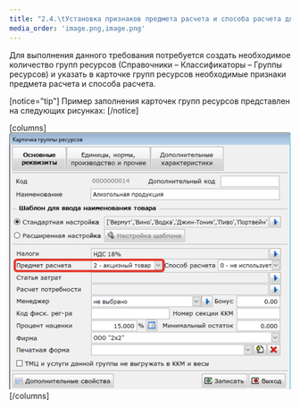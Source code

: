 ```yaml
---
title: "2.4.\tУстановка признаков предмета расчета и способа расчета для товаров."
media_order: 'image.png,image.png'
---
```


Для выполнения данного требования потребуется создать необходимое количество групп ресурсов (Справочники – Классификаторы – Группы ресурсов) и указать в карточке групп ресурсов необходимые признаки предмета расчета и способа расчета.

[notice="tip"]
Пример заполнения карточек групп ресурсов представлен на следующих рисунках:
[/notice]

[columns]
![](image.png)
[/columns]
